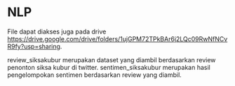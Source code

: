 # NLP
File dapat diakses juga pada drive https://drive.google.com/drive/folders/1ujGPM72TPkBAr6j2LQc09RwNfNCvR9fy?usp=sharing.

review_siksakubur merupakan dataset yang diambil berdasarkan review penonton siksa kubur di twitter.
sentimen_siksakubur merupakan hasil pengelompokan sentimen berdasarkan review yang diambil.
